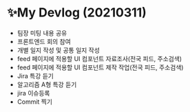 # ✨My Devlog (20210311)

- 팀장 미팅 내용 공유
- 프론트엔드 회의 참여
- 개별 일지 작성 및 공통 일지 작성
- feed 페이지에 적용할 UI 컴포넌트 자료조사(전국 피드, 주소검색)
- feed 페이지에 적용할 UI 컴포넌트 제작 작업(전국 피드, 주소검색)
- Jira 특강 듣기
- 알고리즘 A형 특강 듣기
- jira 이슈등록 
- Commit 찍기